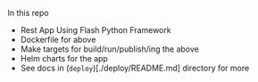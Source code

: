 In this repo

- Rest App Using Flash Python Framework
- Dockerfile for above
- Make targets for build/run/publish/ing the above
- Helm charts for the app
- See docs in (`deploy`)[./deploy/README.md] directory for more


